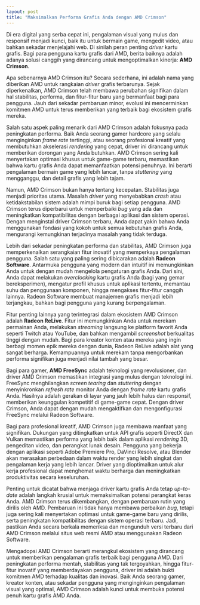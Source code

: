 ```yaml
---
layout: post
title: "Maksimalkan Performa Grafis Anda dengan AMD Crimson"
---
```


Di era digital yang serba cepat ini, pengalaman visual yang mulus dan responsif menjadi kunci, baik itu untuk bermain game, mengedit video, atau bahkan sekadar menjelajahi web. Di sinilah peran penting *driver* kartu grafis. Bagi para pengguna kartu grafis dari AMD, berita baiknya adalah adanya solusi canggih yang dirancang untuk mengoptimalkan kinerja: **AMD Crimson**.

Apa sebenarnya AMD Crimson itu? Secara sederhana, ini adalah nama yang diberikan AMD untuk rangkaian *driver* grafis terbarunya. Sejak diperkenalkan, AMD Crimson telah membawa perubahan signifikan dalam hal stabilitas, performa, dan fitur-fitur baru yang bermanfaat bagi para pengguna. Jauh dari sekadar pembaruan minor, evolusi ini mencerminkan komitmen AMD untuk terus memberikan yang terbaik bagi ekosistem grafis mereka.

Salah satu aspek paling menarik dari AMD Crimson adalah fokusnya pada peningkatan performa. Baik Anda seorang gamer hardcore yang selalu menginginkan *frame rate* tertinggi, atau seorang profesional kreatif yang membutuhkan akselerasi *rendering* yang cepat, driver ini dirancang untuk memberikan dorongan yang Anda butuhkan. AMD Crimson sering kali menyertakan optimasi khusus untuk game-game terbaru, memastikan bahwa kartu grafis Anda dapat memanfaatkan potensi penuhnya. Ini berarti pengalaman bermain game yang lebih lancar, tanpa *stuttering* yang mengganggu, dan detail grafis yang lebih tajam.

Namun, AMD Crimson bukan hanya tentang kecepatan. Stabilitas juga menjadi prioritas utama. Masalah *driver* yang menyebabkan *crash* atau ketidakstabilan sistem adalah mimpi buruk bagi setiap pengguna. AMD Crimson terus diperbarui untuk memperbaiki *bug* yang ada dan meningkatkan kompatibilitas dengan berbagai aplikasi dan sistem operasi. Dengan menginstal driver Crimson terbaru, Anda dapat yakin bahwa Anda menggunakan fondasi yang kokoh untuk semua kebutuhan grafis Anda, mengurangi kemungkinan terjadinya masalah yang tidak terduga.

Lebih dari sekadar peningkatan performa dan stabilitas, AMD Crimson juga memperkenalkan serangkaian fitur inovatif yang memperkaya pengalaman pengguna. Salah satu yang paling sering dibicarakan adalah **Radeon Software**. Antarmuka pengguna yang modern dan intuitif ini memungkinkan Anda untuk dengan mudah mengelola pengaturan grafis Anda. Dari sini, Anda dapat melakukan *overclocking* kartu grafis Anda (bagi yang gemar bereksperimen), mengatur profil khusus untuk aplikasi tertentu, memantau suhu dan penggunaan komponen, hingga mengakses fitur-fitur canggih lainnya. Radeon Software membuat manajemen grafis menjadi lebih terjangkau, bahkan bagi pengguna yang kurang berpengalaman.

Fitur penting lainnya yang terintegrasi dalam ekosistem AMD Crimson adalah **Radeon ReLive**. Fitur ini memungkinkan Anda untuk merekam permainan Anda, melakukan *streaming* langsung ke platform favorit Anda seperti Twitch atau YouTube, dan bahkan mengambil *screenshot* berkualitas tinggi dengan mudah. Bagi para kreator konten atau mereka yang ingin berbagi momen epik mereka dengan dunia, Radeon ReLive adalah alat yang sangat berharga. Kemampuannya untuk merekam tanpa mengorbankan performa signifikan juga menjadi nilai tambah yang besar.

Bagi para gamer, **AMD FreeSync** adalah teknologi yang revolusioner, dan driver AMD Crimson memastikan integrasi yang mulus dengan teknologi ini. FreeSync menghilangkan *screen tearing* dan *stuttering* dengan menyinkronkan *refresh rate* monitor Anda dengan *frame rate* kartu grafis Anda. Hasilnya adalah gerakan di layar yang jauh lebih halus dan responsif, memberikan keunggulan kompetitif di game-game cepat. Dengan driver Crimson, Anda dapat dengan mudah mengaktifkan dan mengonfigurasi FreeSync melalui Radeon Software.

Bagi para profesional kreatif, AMD Crimson juga membawa manfaat yang signifikan. Dukungan yang ditingkatkan untuk API grafis seperti DirectX dan Vulkan memastikan performa yang lebih baik dalam aplikasi *rendering* 3D, pengeditan video, dan perangkat lunak desain. Pengguna yang bekerja dengan aplikasi seperti Adobe Premiere Pro, DaVinci Resolve, atau Blender akan merasakan perbedaan dalam waktu render yang lebih singkat dan pengalaman kerja yang lebih lancar. Driver yang dioptimalkan untuk alur kerja profesional dapat menghemat waktu berharga dan meningkatkan produktivitas secara keseluruhan.

Penting untuk dicatat bahwa menjaga driver kartu grafis Anda tetap *up-to-date* adalah langkah krusial untuk memaksimalkan potensi perangkat keras Anda. AMD Crimson terus dikembangkan, dengan pembaruan rutin yang dirilis oleh AMD. Pembaruan ini tidak hanya membawa perbaikan *bug*, tetapi juga sering kali menyertakan optimasi untuk game-game baru yang dirilis, serta peningkatan kompatibilitas dengan sistem operasi terbaru. Jadi, pastikan Anda secara berkala memeriksa dan mengunduh versi terbaru dari AMD Crimson melalui situs web resmi AMD atau menggunakan Radeon Software.

Mengadopsi AMD Crimson berarti merangkul ekosistem yang dirancang untuk memberikan pengalaman grafis terbaik bagi pengguna AMD. Dari peningkatan performa mentah, stabilitas yang tak tergoyahkan, hingga fitur-fitur inovatif yang memberdayakan pengguna, driver ini adalah bukti komitmen AMD terhadap kualitas dan inovasi. Baik Anda seorang gamer, kreator konten, atau sekadar pengguna yang menginginkan pengalaman visual yang optimal, AMD Crimson adalah kunci untuk membuka potensi penuh kartu grafis AMD Anda.
